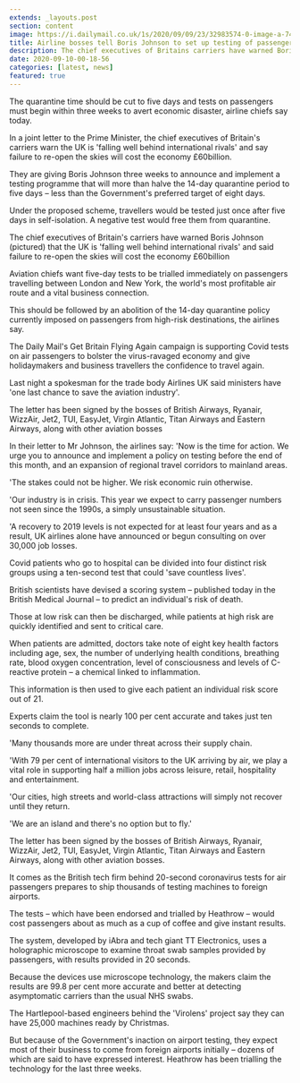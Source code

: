 ```yaml
---
extends: _layouts.post
section: content
image: https://i.dailymail.co.uk/1s/2020/09/09/23/32983574-0-image-a-74_1599688919957.jpg 
title: Airline bosses tell Boris Johnson to set up testing of passengers in three weeks or face disaster 
description: The chief executives of Britains carriers have warned Boris Johnson that the UK is falling well behind international rivals and said failure to re-open the skies will cost the economy £60billion. 
date: 2020-09-10-00-18-56 
categories: [latest, news] 
featured: true 
--- 
```

The quarantine time should be cut to five days and tests on passengers must begin within three weeks to avert economic disaster, airline chiefs say today. 

In a joint letter to the Prime Minister, the chief executives of Britain's carriers warn the UK is 'falling well behind international rivals' and say failure to re-open the skies will cost the economy £60billion. 

They are giving Boris Johnson three weeks to announce and implement a testing programme that will more than halve the 14-day quarantine period to five days – less than the Government's preferred target of eight days. 

Under the proposed scheme, travellers would be tested just once after five days in self-isolation. A negative test would free them from quarantine. 

The chief executives of Britain's carriers have warned Boris Johnson (pictured) that the UK is 'falling well behind international rivals' and said failure to re-open the skies will cost the economy £60billion

Aviation chiefs want five-day tests to be trialled immediately on passengers travelling between London and New York, the world's most profitable air route and a vital business connection. 

This should be followed by an abolition of the 14-day quarantine policy currently imposed on passengers from high-risk destinations, the airlines say. 

The Daily Mail's Get Britain Flying Again campaign is supporting Covid tests on air passengers to bolster the virus-ravaged economy and give holidaymakers and business travellers the confidence to travel again. 

Last night a spokesman for the trade body Airlines UK said ministers have 'one last chance to save the aviation industry'. 

The letter has been signed by the bosses of British Airways, Ryanair, WizzAir, Jet2, TUI, EasyJet, Virgin Atlantic, Titan Airways and Eastern Airways, along with other aviation bosses 

In their letter to Mr Johnson, the airlines say: 'Now is the time for action. We urge you to announce and implement a policy on testing before the end of this month, and an expansion of regional travel corridors to mainland areas. 

'The stakes could not be higher. We risk economic ruin otherwise.

'Our industry is in crisis. This year we expect to carry passenger numbers not seen since the 1990s, a simply unsustainable situation. 

'A recovery to 2019 levels is not expected for at least four years and as a result, UK airlines alone have announced or begun consulting on over 30,000 job losses. 

Covid patients who go to hospital can be divided into four distinct risk groups using a ten-second test that could 'save countless lives'. 

British scientists have devised a scoring system – published today in the British Medical Journal – to predict an individual's risk of death. 

Those at low risk can then be discharged, while patients at high risk are quickly identified and sent to critical care. 

When patients are admitted, doctors take note of eight key health factors including age, sex, the number of underlying health conditions, breathing rate, blood oxygen concentration, level of consciousness and levels of C-reactive protein – a chemical linked to inflammation. 

This information is then used to give each patient an individual risk score out of 21. 

Experts claim the tool is nearly 100 per cent accurate and takes just ten seconds to complete. 

'Many thousands more are under threat across their supply chain. 

'With 79 per cent of international visitors to the UK arriving by air, we play a vital role in supporting half a million jobs across leisure, retail, hospitality and entertainment. 

'Our cities, high streets and world-class attractions will simply not recover until they return. 

'We are an island and there's no option but to fly.' 

The letter has been signed by the bosses of British Airways, Ryanair, WizzAir, Jet2, TUI, EasyJet, Virgin Atlantic, Titan Airways and Eastern Airways, along with other aviation bosses.

It comes as the British tech firm behind 20-second coronavirus tests for air passengers prepares to ship thousands of testing machines to foreign airports. 

The tests – which have been endorsed and trialled by Heathrow – would cost passengers about as much as a cup of coffee and give instant results. 

The system, developed by iAbra and tech giant TT Electronics, uses a holographic microscope to examine throat swab samples provided by passengers, with results provided in 20 seconds. 

Because the devices use microscope technology, the makers claim the results are 99.8 per cent more accurate and better at detecting asymptomatic carriers than the usual NHS swabs. 

The Hartlepool-based engineers behind the 'Virolens' project say they can have 25,000 machines ready by Christmas. 

But because of the Government's inaction on airport testing, they expect most of their business to come from foreign airports initially – dozens of which are said to have expressed interest. Heathrow has been trialling the technology for the last three weeks.

